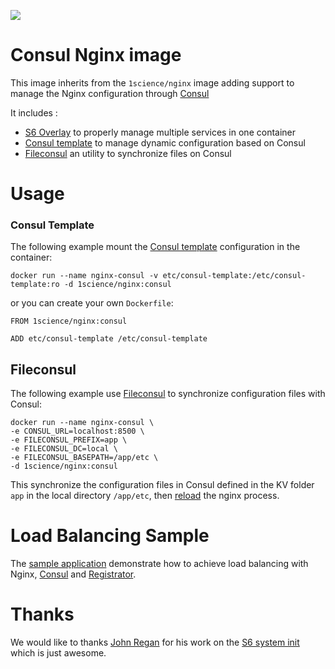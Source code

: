 [![](https://badge.imagelayers.io/1science/nginx:consul.svg)](https://imagelayers.io/?images=1science/nginx:consul 'Get your own badge on imagelayers.io')

# Consul Nginx image

This image inherits from the ```1science/nginx``` image adding support to manage the  Nginx configuration through [Consul](https://consul.io/)

It includes : 
  - [S6 Overlay](https://github.com/just-containers/s6-overlay) to properly manage multiple services in one container
  - [Consul template](https://github.com/hashicorp/consul-template) to manage dynamic configuration based on Consul
  - [Fileconsul](https://github.com/foostan/fileconsul) an utility to synchronize files on Consul

# Usage

### Consul Template

The following example mount the [Consul template](https://github.com/hashicorp/consul-template) configuration in the container: 

```
docker run --name nginx-consul -v etc/consul-template:/etc/consul-template:ro -d 1science/nginx:consul

```

or you can create your own ```Dockerfile```:

```
FROM 1science/nginx:consul

ADD etc/consul-template /etc/consul-template
```

## Fileconsul

The following example use [Fileconsul](https://github.com/foostan/fileconsul) to synchronize configuration files with Consul: 

```
docker run --name nginx-consul \ 
-e CONSUL_URL=localhost:8500 \
-e FILECONSUL_PREFIX=app \
-e FILECONSUL_DC=local \
-e FILECONSUL_BASEPATH=/app/etc \
-d 1science/nginx:consul
```

This synchronize the configuration files in Consul defined in the KV folder ```app``` in the local directory ```/app/etc```, then [reload](etc/periodic/1min/fileconsul) the nginx process.

# Load Balancing Sample

The [sample application](sample) demonstrate how to achieve load balancing with Nginx, [Consul](https://www.consul.io/) and [Registrator](http://progrium.com/blog/2014/09/10/automatic-docker-service-announcement-with-registrator/).

# Thanks

We would like to thanks [John Regan](https://github.com/jprjr) for his work on the [S6 system init](http://blog.tutum.co/2015/05/20/s6-made-easy-with-the-s6-overlay/) which is just awesome.
